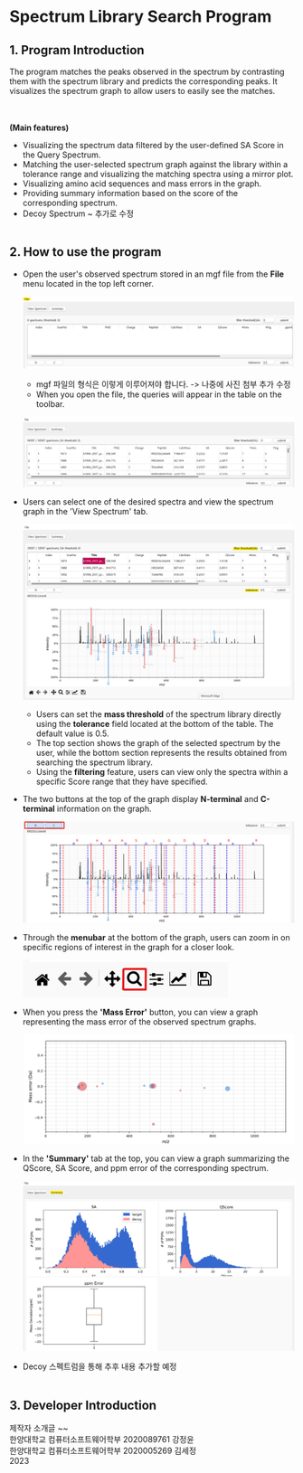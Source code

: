 # Spectrum Library Search Program

## 1. Program Introduction

The program matches the peaks observed in the spectrum by contrasting them with the spectrum library and predicts the corresponding peaks. It visualizes the spectrum graph to allow users to easily see the matches.

<br></br>
**(Main features)**
* Visualizing the spectrum data filtered by the user-defined SA Score in the Query Spectrum.
* Matching the user-selected spectrum graph against the library within a tolerance range and visualizing the matching spectra using a mirror plot.
* Visualizing amino acid sequences and mass errors in the graph.
* Providing summary information based on the score of the corresponding spectrum.
* Decoy Spectrum ~ 추가로 수정<br></br> 

## 2. How to use the program
* Open the user's observed spectrum stored in an mgf file from the **File** menu located in the top left corner.
  
    ![alt text](./draw/image/File_button_intro.png)
  
  *  mgf 파일의 형식은 이렇게 이루어져야 합니다. -> 나중에 사진 첨부 추가 수정
  *  When you open the file, the queries will appear in the table on the toolbar.

    ![alt text](./draw/image/Query_table_intro.png)

*  Users can select one of the desired spectra and view the spectrum graph in the 'View Spectrum' tab.

    ![alt text](./draw/image/Spectrum_graph_intro.png)
   
   * Users can set the **mass threshold** of the spectrum library directly using the **tolerance** field located at the bottom of the table. The default value is 0.5.
   * The top section shows the graph of the selected spectrum by the user, while the bottom section represents the results obtained from searching the spectrum library.
   * Using the **filtering** feature, users can view only the spectra within a specific Score range that they have specified.
 * The two buttons at the top of the graph display **N-terminal** and **C-terminal** information on the graph.

    ![alt text](./draw/image/Terminal_intro.png)
 * Through the **menubar** at the bottom of the graph, users can zoom in on specific regions of interest in the graph for a closer look.
  
    ![alt text](./draw/image/Search_intro.png)
 * When you press the **'Mass Error'** button, you can view a graph representing the mass error of the observed spectrum graphs.
  
    ![alt text](./draw/image/Mass_error_intro.png)

 * In the **'Summary'** tab at the top, you can view a graph summarizing the QScore, SA Score, and ppm error of the corresponding spectrum.
  
    ![alt text](./draw/image/Summary_intro.png)
 * Decoy 스펙트럼을 통해 추후 내용 추가할 예정 <br></br> 
 
## 3. Developer Introduction
제작자 소개글 ~~ <br>
한양대학교 컴퓨터소프트웨어학부 2020089761 강정윤 <br>
한양대학교 컴퓨터소프트웨어학부 2020005269 김세정 <br>
2023